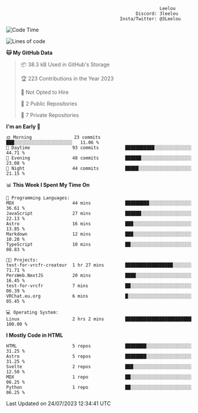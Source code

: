 ```text
                                                          Leelou
                                                 Discord: 3leelou
                                           Insta/Twitter: @3Leelou
```

<!--START_SECTION:waka-->
![Code Time](http://img.shields.io/badge/Code%20Time-6%20hrs%2059%20mins-blue)

![Lines of code](https://img.shields.io/badge/From%20Hello%20World%20I%27ve%20Written-68.6%20thousand%20lines%20of%20code-blue)

**🐱 My GitHub Data** 

> 📦 38.3 kB Used in GitHub's Storage 
 > 
> 🏆 223 Contributions in the Year 2023
 > 
> 🚫 Not Opted to Hire
 > 
> 📜 2 Public Repositories 
 > 
> 🔑 7 Private Repositories 
 > 
**I'm an Early 🐤** 

```text
🌞 Morning                23 commits          ███░░░░░░░░░░░░░░░░░░░░░░   11.06 % 
🌆 Daytime                93 commits          ███████████░░░░░░░░░░░░░░   44.71 % 
🌃 Evening                48 commits          ██████░░░░░░░░░░░░░░░░░░░   23.08 % 
🌙 Night                  44 commits          █████░░░░░░░░░░░░░░░░░░░░   21.15 % 
```


📊 **This Week I Spent My Time On** 

```text
💬 Programming Languages: 
MDX                      44 mins             █████████░░░░░░░░░░░░░░░░   36.61 % 
JavaScript               27 mins             ██████░░░░░░░░░░░░░░░░░░░   22.13 % 
Astro                    16 mins             ███░░░░░░░░░░░░░░░░░░░░░░   13.85 % 
Markdown                 12 mins             ███░░░░░░░░░░░░░░░░░░░░░░   10.28 % 
TypeScript               10 mins             ██░░░░░░░░░░░░░░░░░░░░░░░   08.83 % 

🐱‍💻 Projects: 
test-for-vrcfr-createur  1 hr 27 mins        ██████████████████░░░░░░░   71.71 % 
PersWeb.NextJS           20 mins             ████░░░░░░░░░░░░░░░░░░░░░   16.45 % 
test-for-vrcfr           7 mins              ██░░░░░░░░░░░░░░░░░░░░░░░   06.39 % 
VRChat.eu.org            6 mins              █░░░░░░░░░░░░░░░░░░░░░░░░   05.45 % 

💻 Operating System: 
Linux                    2 hrs 2 mins        █████████████████████████   100.00 % 
```

**I Mostly Code in HTML** 

```text
HTML                     5 repos             ████████░░░░░░░░░░░░░░░░░   31.25 % 
Astro                    5 repos             ████████░░░░░░░░░░░░░░░░░   31.25 % 
Svelte                   2 repos             ███░░░░░░░░░░░░░░░░░░░░░░   12.50 % 
MDX                      1 repo              ██░░░░░░░░░░░░░░░░░░░░░░░   06.25 % 
Python                   1 repo              ██░░░░░░░░░░░░░░░░░░░░░░░   06.25 % 
```




 Last Updated on 24/07/2023 12:34:41 UTC
<!--END_SECTION:waka-->
